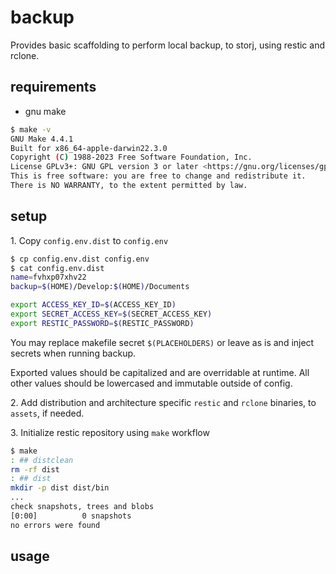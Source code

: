 # backup

Provides basic scaffolding to perform local backup, to storj, using restic and rclone.

## requirements

- gnu make
```sh
$ make -v
GNU Make 4.4.1
Built for x86_64-apple-darwin22.3.0
Copyright (C) 1988-2023 Free Software Foundation, Inc.
License GPLv3+: GNU GPL version 3 or later <https://gnu.org/licenses/gpl.html>
This is free software: you are free to change and redistribute it.
There is NO WARRANTY, to the extent permitted by law.

```

## setup

1\. Copy `config.env.dist` to `config.env`
```sh
$ cp config.env.dist config.env
$ cat config.env.dist 
name=fvhxp07xhv22
backup=$(HOME)/Develop:$(HOME)/Documents

export ACCESS_KEY_ID=$(ACCESS_KEY_ID)
export SECRET_ACCESS_KEY=$(SECRET_ACCESS_KEY)
export RESTIC_PASSWORD=$(RESTIC_PASSWORD)
```

You may replace makefile secret `$(PLACEHOLDERS)` or leave as is and inject secrets when running backup.

Exported values should be capitalized and are overridable at runtime. All other values should be lowercased and immutable outside of config.

2\. Add distribution and architecture specific `restic` and `rclone` binaries, to `assets`, if needed. 

3\. Initialize restic repository using `make` workflow
```sh
$ make
: ## distclean
rm -rf dist
: ## dist
mkdir -p dist dist/bin
...
check snapshots, trees and blobs
[0:00]          0 snapshots
no errors were found
```

## usage


